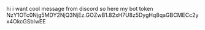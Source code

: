 hi
i want cool message from discord so here my bot token 
NzY1OTc0Njg5MDY2NjQ3NjEz.GOZwB1.82xH7U8z5DygHq8qaGBCMECc2yx4OkcGSblwEE
